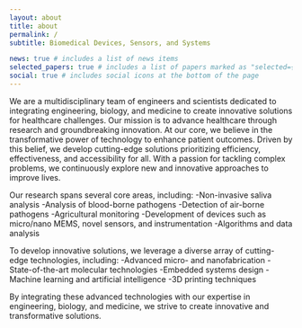 ```yaml
---
layout: about
title: about
permalink: /
subtitle: Biomedical Devices, Sensors, and Systems

news: true # includes a list of news items
selected_papers: true # includes a list of papers marked as "selected={true}"
social: true # includes social icons at the bottom of the page
---
```


We are a multidisciplinary team of engineers and scientists dedicated to integrating engineering, biology, and medicine to create innovative solutions for healthcare challenges. Our mission is to advance healthcare through research and groundbreaking innovation. At our core, we believe in the transformative power of technology to enhance patient outcomes. Driven by this belief, we develop cutting-edge solutions prioritizing efficiency, effectiveness, and accessibility for all. With a passion for tackling complex problems, we continuously explore new and innovative approaches to improve lives.

Our research spans several core areas, including:
-Non-invasive saliva analysis
-Analysis of blood-borne pathogens
-Detection of air-borne pathogens
-Agricultural monitoring
-Development of devices such as micro/nano MEMS, novel sensors, and instrumentation
-Algorithms and data analysis

To develop innovative solutions, we leverage a diverse array of cutting-edge technologies, including:
-Advanced micro- and nanofabrication
-State-of-the-art molecular technologies
-Embedded systems design
-Machine learning and artificial intelligence
-3D printing techniques
  
By integrating these advanced technologies with our expertise in engineering, biology, and medicine, we strive to create innovative and transformative solutions.

